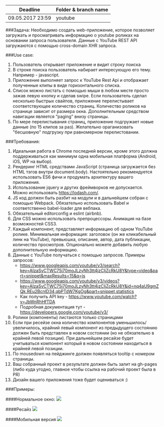 | Deadline | Folder & branch name |
|----------|-------------|
| 09.05.2017 23:59| youtube |

###Задача:
Необходимо создать web-приложение, которое позволяет загружать и просматривать информацию о youtube роликах на основании запроса пользователя.
Данные с YouTube REST API загружаются с помощью cross-domain XHR запроса.

###Use case:
1. Пользователь открывает приложение и видит строку поиска
2. В строке поиска пользователь набирает интересующую его тему. Например - javascript.
3. Приложение выполняет запрос к YouTube Rest Api и отображает полученные клипы в виде горизонтального списка.
4. Список можно листать с помощью мыши в любом месте просто зажав левую кнопку и сделав swipe. Если пользователь сделал несколько быстрых свайпов, приложение перелистывает соответствующее количество страниц. Количество роликов на странице зависит от размера окна. Дополнительным средством навигации является “paging” внизу страницы.
5. По мере перелистывания страниц, приложение подгружает новые данные (по 15 клипов за раз). Желательно ораганизовать "бесшовную" подгрузку при равномерном перелистовании. 

###Требования:
1. Идеальная работа в Chrome последней версии, кроме этого должна поддерживаться как минимум одна мобильная платформа (Android, iOS, WP на выбор).
2. Рендеринг HTML средствами JavaScript (страница загружается без HTML тэгов внутри document.body). Настоятельно рекомендуется использовать ES6 фичи и продумать архитектуру вашего приложения.
3. Использование jquery и других фреймворков не допускается. Можно использовать https://lodash.com/.
4. JS код должен быть разбит на модули и в дальнейшем собран с помощью Webpack. Обязательно использовать Babel и соответственно babel-loader для вебпака.
5. Обязательный editorconfig и eslint (airbnb).
6. Для CSS можно использовать препроцессоры. Анимация на базе возможностей CSS3.
7. Каждый компонент, представляет информацию об одном YouTube ролике. Минимальная информация: заголовок (он же кликабельный линк на YouTube), превьюшка, описание, автор, дата публикации, количество просмотров. Опционально можете добавить любую дополнительную информацию.
8. Данные с YouTube получаться с помощью запросов. Примеры запросов:
    - https://www.googleapis.com/youtube/v3/search?key=AIzaSyCTWC75i70moJLzyNh3tt4jzCljZcRkU8Y&type=video&part=snippet&maxResults=15&q=js
    - https://www.googleapis.com/youtube/v3/videos?key=AIzaSyCTWC75i70moJLzyNh3tt4jzCljZcRkU8Y&id=nq4aU9gmZQk,REu2BcnlD34,qbPTdW7KgOg&part=snippet,statistics
    - Как получить API key - https://www.youtube.com/watch?v=JbWnRhHfTDA
    - Подробная документация тут - https://developers.google.com/youtube/v3/
9. Ролики (компоненты) листаются только страницами
10. Если при ресейзе окна количество компонентов уменьшилось/увеличилось, крайний левый компонент из предыдущего состоянию должен быть представлен в новом состоянии (но не обязательно в крайней левой позиции). При дальнейшем ресайзе будет учитываться компонент который  в новом состоянии находиться в крайней левой позиции.
11. По mousedown на пейджинге должен появляться tooltip с номером страницы.
12. Ваш собранный проект в результате должен быть залит на gh-pages (либо куда угодно, главное чтобы ссылка на рабочий проект была в PR)
13. Дизайн вашего приложения тоже будет оцениваться :)

###Примеры:

####Нормальное окно:
![](https://i.imgur.com/W7CTv9X.png)

####Ресайз
![](https://i.imgur.com/U5QX7cA.png)

####Мобильная версия
![](https://i.imgur.com/MIFv1sV.png)
